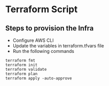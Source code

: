 # Terraform Script

## Steps to provision the Infra
- Configure AWS CLI
- Update the variables in terraform.tfvars file
- Run the following commands
```
terraform fmt
terraform init
terraform validate
terraform plan
terraform apply -auto-approve
```